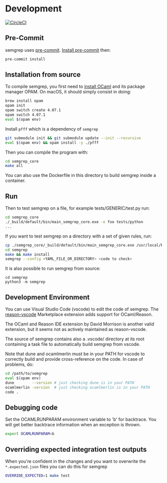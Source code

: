 # Development

[![CircleCI](https://circleci.com/gh/returntocorp/semgrep.svg?style=svg)](https://circleci.com/gh/returntocorp/semgrep)

## Pre-Commit

semgrep uses [pre-commit](https://pre-commit.com/). [Install pre-commit](https://pre-commit.com/#installation) then:

```bash
pre-commit install
```

## Installation from source

To compile semgrep, you first need to [install OCaml](https://opam.ocaml.org/doc/Install.html) and its package manager OPAM. On macOS, it should simply consist in doing:

```bash
brew install opam
opam init
opam switch create 4.07.1
opam switch 4.07.1
eval $(opam env)
```

Install `pfff` which is a dependency of `semgrep`

```bash
git submodule init && git submodule update --init --recursive
eval $(opam env) && opam install -y ./pfff
```

Then you can compile the program with:

```bash
cd semgrep_core
make all
```

You can also use the Dockerfile in this directory to build semgrep inside a container.

## Run

Then to test semgrep on a file, for example tests/GENERIC/test.py run:

```bash
cd semgrep_core
./_build/default/bin/main_semgrep_core.exe -e foo tests/python
...
```

If you want to test semgrep on a directory with a set of given rules, run:

```bash
cp ./semgrep_core/_build/default/bin/main_semgrep_core.exe /usr/local/bin/semgrep_core
cd semgrep
make && make install
semgrep --config <YAML_FILE_OR_DIRECTORY> <code to check>
```

It is also possible to run semgrep from source:

```text
cd semgrep
python3 -m semgrep
```

## Development Environment

You can use Visual Studio Code \(vscode\) to edit the code of semgrep. The [reason-vscode](https://marketplace.visualstudio.com/items?itemName=jaredly.reason-vscode) Marketplace extension adds support for OCaml/Reason.

The OCaml and Reason IDE extension by David Morrison is another valid extension, but it seems not as actively maintained as reason-vscode.

The source of semgrep contains also a .vscode/ directory at its root containing a task file to automatically build semgrep from vscode.

Note that dune and ocamlmerlin must be in your PATH for vscode to correctly build and provide cross-reference on the code. In case of problems, do:

```bash
cd /path/to/semgrep
eval $(opam env)
dune        --version # just checking dune is in your PATH
ocamlmerlin -version  # just checking ocamlmerlin is in your PATH
code .
```

## Debugging code

Set the OCAMLRUNPARAM environment variable to 'b' for backtrace. You will get better backtrace information when an exception is thrown.

```bash
export OCAMLRUNPARAM=b
```

## Overriding expected integration test outputs

When you're confident in the changes and you want to overwrite the `*.expected.json` files you can do this for semgrep

```bash
OVERRIDE_EXPECTED=1 make test
```

